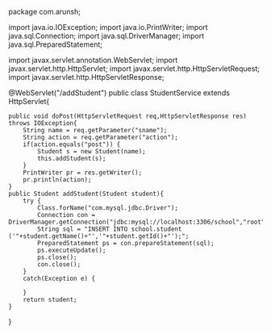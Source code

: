 package com.arunsh;

import java.io.IOException;
import java.io.PrintWriter;
import java.sql.Connection;
import java.sql.DriverManager;
import java.sql.PreparedStatement;

import javax.servlet.annotation.WebServlet;
import javax.servlet.http.HttpServlet;
import javax.servlet.http.HttpServletRequest;
import javax.servlet.http.HttpServletResponse;

@WebServlet("/addStudent")
public class StudentService extends HttpServlet{

	public void doPost(HttpServletRequest req,HttpServletResponse res) throws IOException{
		String name = req.getParameter("sname");
		String action = req.getParameter("action");
		if(action.equals("post")) {
			Student s = new Student(name);
			this.addStudent(s);
		}
		PrintWriter pr = res.getWriter();
		pr.println(action);
	} 
	public Student addStudent(Student student){
		try {
			Class.forName("com.mysql.jdbc.Driver");
			Connection con = DriverManager.getConnection("jdbc:mysql://localhost:3306/school","root","root");
			String sql = "INSERT INTO school.student ('"+student.getName()+"','"+student.getId()+"');";
			PreparedStatement ps = con.prepareStatement(sql);
			ps.executeUpdate();
			ps.close();
			con.close();
		}
		catch(Exception e) {
			
		}
		return student;
	}
	
}
